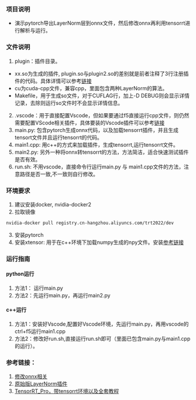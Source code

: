 ### 项目说明
- 演示pytorch导出LayerNorm层到onnx文件，然后修改onnx再利用tensorrt进行解析与运行。

### 文件说明
1. plugin：插件目录。
- xx.so为生成的插件, plugin.so与plugin2.so的差别就是前者注释了3行注册插件的代码。具体详情可以参考[链接](https://zhuanlan.zhihu.com/p/524038615)
- cu为cuda-cpp文件，兼容cpp，里面包含两种LayerNorm的算法。
- Makefile，用于生成so文件，对于CUFLAG行，加上-D DEBUG则会显示详情记录，去除则运行so文件时不会显示详情信息。
2. .vscode：用于直接配置Vscode，但如果要通过f5直接运行cpp文件，则仍然需要配置VScode相关插件，具体要装的Vscode插件可以参考[链接](https://www.yuque.com/docs/share/0c853416-a924-497e-9846-b61216416a32?)
3. main.py: 包含pytorch生成onnx代码，以及加载tensorrt插件，并且生成tensort文件并且运行tensorrt的代码。
4. main1.cpp: 用c++的方式来加载插件，生成tensorrt,运行tensorrt文件。
5. main2.py: 另外一种将onnx转tensorrt的方法，方法简洁，适合快速测试插件是否有效。
6. run.sh: 不用vscode，直接命令行运行main.py 与 main1.cpp文件的方法，注意路径是否一致,不一致则自行修改。


### 环境要求
1. 建议安装docker, nvidia-docker2
2. 拉取镜像
```bash
nvidia-docker pull registry.cn-hangzhou.aliyuncs.com/trt2022/dev
```
3. 安装pytorch
4. 安装xtensor: 用于在c++环境下加载numpy生成的npy文件。安装[参考链接](https://xtensor.readthedocs.io/en/latest/installation.html)

### 运行指南

#### python运行
1. 方法1： 运行main.py
2. 方法2：先运行main.py，再运行main2.py 

#### c++运行
1. 方法1：安装好Vscode,配置好Vscode环境，先运行main.py，再用vscode的ctrl+f5运行main1.cpp
2. 方法2：修改好run.sh,直接运行run.sh即可（里面已包含main.py与main1.cpp的运行）。

### 参考链接：
1. [修改onnx相关](https://github.com/NVIDIA/trt-samples-for-hackathon-cn/tree/master/cookbook/08-Tool)
2. [原始版LayerNorm插件](https://github.com/NVIDIA/trt-samples-for-hackathon-cn/tree/master/cookbook/06-PluginAndParser/pyTorch-LayerNorm)
3. [TensorRT_Pro，带tensorrt环境以及全套教程](https://github.com/shouxieai/tensorRT_Pro)

